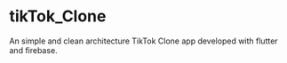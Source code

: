 # tikTok_Clone
An simple and clean architecture TikTok Clone app developed with flutter and firebase.
